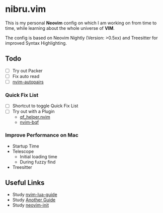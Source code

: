 # nibru.vim

This is my personal **Neovim** config on which I am working on from time to time, while learning about the whole universe of **VIM**.

The config is based on Neovim Nightly (Version: >0.5xx) and Treesitter for improved Syntax Highlighting.

## Todo
- [ ] Try out Packer
- [ ] Fix auto read
- [ ] [nvim-autopairs](https://github.com/windwp/nvim-autopairs)

### Quick Fix List
- [ ] Shortcut to toggle Quick Fix List
- [ ] Try out with a Plugin 
  - [qf_helper.nvim](https://github.com/stevearc/qf_helper.nvim) 
  - [nvim-bqf](https://github.com/kevinhwang91/nvim-bqf)

### Improve Performance on Mac
- Startup Time
- Telescope
  - Initial loading time
  - During fuzzy find
- Treesitter 
  
## Useful Links
- Study [nvim-lua-guide](https://github.com/nanotee/nvim-lua-guide)
- Study [Another Guide](https://alpha2phi.medium.com/neovim-init-lua-e80f4f136030)
- Study [neovim-init](https://oroques.dev/notes/neovim-init/)
